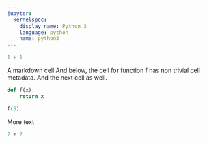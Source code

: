 ```yaml
---
jupyter:
  kernelspec:
    display_name: Python 3
    language: python
    name: python3
---
```


```python
1 + 1
```

A markdown cell
And below, the cell for function f has non trivial cell metadata. And the next cell as well.

```python
def f(x):
    return x
```

```python
f(5)
```

More text

```python
2 + 2
```
